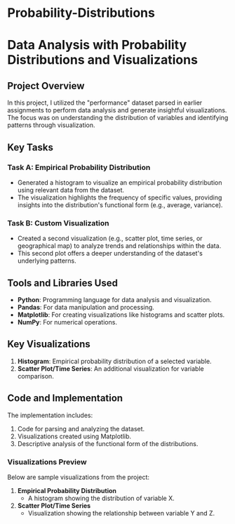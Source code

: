 # Probability-Distributions

# Data Analysis with Probability Distributions and Visualizations

## Project Overview
In this project, I utilized the "performance" dataset parsed in earlier assignments to perform data analysis and generate insightful visualizations. The focus was on understanding the distribution of variables and identifying patterns through visualization.

## Key Tasks

### Task A: Empirical Probability Distribution
- Generated a histogram to visualize an empirical probability distribution using relevant data from the dataset.
- The visualization highlights the frequency of specific values, providing insights into the distribution's functional form (e.g., average, variance).

### Task B: Custom Visualization
- Created a second visualization (e.g., scatter plot, time series, or geographical map) to analyze trends and relationships within the data.
- This second plot offers a deeper understanding of the dataset's underlying patterns.

## Tools and Libraries Used
- **Python**: Programming language for data analysis and visualization.
- **Pandas**: For data manipulation and processing.
- **Matplotlib**: For creating visualizations like histograms and scatter plots.
- **NumPy**: For numerical operations.

## Key Visualizations
1. **Histogram**: Empirical probability distribution of a selected variable.
2. **Scatter Plot/Time Series**: An additional visualization for variable comparison.

## Code and Implementation
The implementation includes:
1. Code for parsing and analyzing the dataset.
2. Visualizations created using Matplotlib.
3. Descriptive analysis of the functional form of the distributions.

### Visualizations Preview
Below are sample visualizations from the project:
1. **Empirical Probability Distribution**
   - A histogram showing the distribution of variable X.
2. **Scatter Plot/Time Series**
   - Visualization showing the relationship between variable Y and Z.

